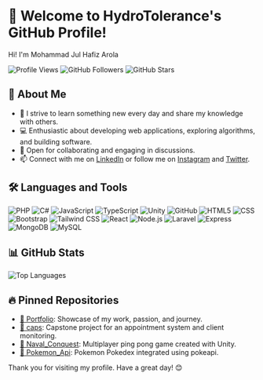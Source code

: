 # 👋 Welcome to HydroTolerance's GitHub Profile!

Hi! I'm Mohammad Jul Hafiz Arola

![Profile Views](https://komarev.com/ghpvc/?username=HydroTolerance&color=brightgreen)
![GitHub Followers](https://img.shields.io/github/followers/HydroTolerance?label=Followers)
![GitHub Stars](https://img.shields.io/github/stars/HydroTolerance?label=Stars)

## 🚀 About Me
- 🌱 I strive to learn something new every day and share my knowledge with others.
- 💻 Enthusiastic about developing web applications, exploring algorithms, and building software.
- 🤝 Open for collaborating and engaging in discussions.
- 📫 Connect with me on [LinkedIn](https://www.linkedin.com/in/mohammad-jul-hafiz-arola-788232276) or follow me on [Instagram](https://www.instagram.com/hydrotolerance) and [Twitter](https://twitter.com/hydrotolerance).

## 🛠️ Languages and Tools
![PHP](https://img.shields.io/badge/PHP-777BB4?style=for-the-badge&logo=php&logoColor=white)
![C#](https://img.shields.io/badge/C%23-239120?style=for-the-badge&logo=c-sharp&logoColor=white)
![JavaScript](https://img.shields.io/badge/JavaScript-323330?style=for-the-badge&logo=javascript&logoColor=F7DF1E)
![TypeScript](https://img.shields.io/badge/TypeScript-007ACC?style=for-the-badge&logo=typescript&logoColor=white)
![Unity](https://img.shields.io/badge/Unity-100000?style=for-the-badge&logo=unity&logoColor=white)
![GitHub](https://img.shields.io/badge/GitHub-100000?style=for-the-badge&logo=github&logoColor=white)
![HTML5](https://img.shields.io/badge/HTML5-E34F26?style=for-the-badge&logo=html5&logoColor=white)
![CSS](https://img.shields.io/badge/CSS-1572B6?style=for-the-badge&logo=css3&logoColor=white)
![Bootstrap](https://img.shields.io/badge/Bootstrap-563D7C?style=for-the-badge&logo=bootstrap&logoColor=white)
![Tailwind CSS](https://img.shields.io/badge/Tailwind_CSS-38B2AC?style=for-the-badge&logo=tailwind-css&logoColor=white)
![React](https://img.shields.io/badge/React-20232A?style=for-the-badge&logo=react&logoColor=61DAFB)
![Node.js](https://img.shields.io/badge/Node.js-43853D?style=for-the-badge&logo=node-dot-js&logoColor=white)
![Laravel](https://img.shields.io/badge/Laravel-FF2D20?style=for-the-badge&logo=laravel&logoColor=white)
![Express](https://img.shields.io/badge/Express-000000?style=for-the-badge&logo=express&logoColor=white)
![MongoDB](https://img.shields.io/badge/MongoDB-47A248?style=for-the-badge&logo=mongodb&logoColor=white)
![MySQL](https://img.shields.io/badge/MySQL-4479A1?style=for-the-badge&logo=mysql&logoColor=white)

## 📊 GitHub Stats
![Top Languages](https://github-readme-stats.vercel.app/api/top-langs/?username=HydroTolerance&layout=compact&theme=radical)

## 🔥 Pinned Repositories
- [🌟 Portfolio](https://github.com/HydroTolerance/Portfolio): Showcase of my work, passion, and journey.
- [🌟 caps](https://github.com/HydroTolerance/caps): Capstone project for an appointment system and client monitoring.
- [🌟 Naval_Conquest](https://github.com/HydroTolerance/Naval_Conquest): Multiplayer ping pong game created with Unity.
- [🌟 Pokemon_Api](https://github.com/HydroTolerance/Pokemon_Api): Pokemon Pokedex integrated using pokeapi.

Thank you for visiting my profile. Have a great day! 😊
